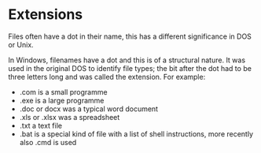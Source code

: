 # Extensions

Files often have a dot in their name, this has a different significance in DOS or Unix.

In Windows, filenames have a dot and this is of a structural nature. It was used in the original DOS to identify file types; the bit after the dot had to be three letters long and was called the extension. For example:

* .com is a small programme
* .exe is a large programme
* .doc or docx was a typical word document
* .xls or .xlsx was a spreadsheet
* .txt a text file
* .bat is a special kind of file with a list of shell instructions, more recently also .cmd is used
